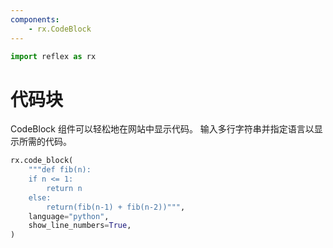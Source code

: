 ```yaml
---
components:
    - rx.CodeBlock
---
```


```python exec
import reflex as rx
```

# 代码块

CodeBlock 组件可以轻松地在网站中显示代码。
输入多行字符串并指定语言以显示所需的代码。

```python demo
rx.code_block(
    """def fib(n):
    if n <= 1:
        return n
    else:
        return(fib(n-1) + fib(n-2))""",
    language="python",
    show_line_numbers=True,
)
```

